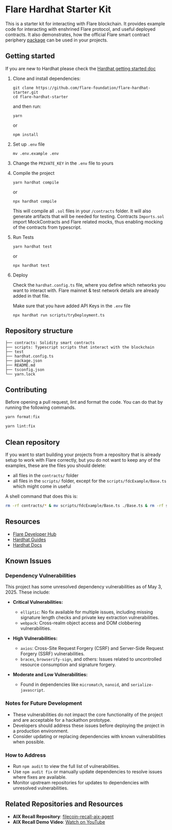 # Flare Hardhat Starter Kit

This is a starter kit for interacting with Flare blockchain.
It provides example code for interacting with enshrined Flare protocol, and useful deployed contracts.
It also demonstrates, how the official Flare smart contract periphery [package](https://www.npmjs.com/package/@flarenetwork/flare-periphery-contracts) can be used in your projects.

## Getting started

If you are new to Hardhat please check the [Hardhat getting started doc](https://hardhat.org/hardhat-runner/docs/getting-started#overview)

1. Clone and install dependencies:

    ```console
    git clone https://github.com/flare-foundation/flare-hardhat-starter.git
    cd flare-hardhat-starter
    ```

    and then run:

    ```console
    yarn
    ```

    or

    ```console
    npm install
    ```

2. Set up `.env` file

    ```console
    mv .env.example .env
    ```

3. Change the `PRIVATE_KEY` in the `.env` file to yours

4. Compile the project

    ```console
    yarn hardhat compile
    ```

    or

    ```console
    npx hardhat compile
    ```

    This will compile all `.sol` files in your `/contracts` folder.
    It will also generate artifacts that will be needed for testing.
    Contracts `Imports.sol` import MockContracts and Flare related mocks, thus enabling mocking of the contracts from typescript.

5. Run Tests

    ```console
    yarn hardhat test
    ```

    or

    ```console
    npx hardhat test
    ```

6. Deploy

    Check the `hardhat.config.ts` file, where you define which networks you want to interact with.
    Flare mainnet & test network details are already added in that file.

    Make sure that you have added API Keys in the `.env` file

    ```console
    npx hardhat run scripts/tryDeployment.ts
    ```

## Repository structure

```
├── contracts: Solidity smart contracts
├── scripts: Typescript scripts that interact with the blockchain
├── test
├── hardhat.config.ts
├── package.json
├── README.md
├── tsconfig.json
└── yarn.lock
```

## Contributing

Before opening a pull request, lint and format the code.
You can do that by running the following commands.

```sh
yarn format:fix
```

```sh
yarn lint:fix
```

## Clean repository

If you want to start building your projects from a repository that is already setup to work with Flare correctly, but you do not want to keep any of the examples, these are the files you should delete:

- all files in the `contracts/` folder
- all files in the `scripts/` folder, except for the `scripts/fdcExample/Base.ts` which might come in useful

A shell command that does this is:

```sh
rm -rf contracts/* & mv scripts/fdcExample/Base.ts ./Base.ts & rm -rf scripts/* & mv ./Base.ts scripts/Base.ts
```

## Resources

- [Flare Developer Hub](https://dev.flare.network/)
- [Hardhat Guides](https://dev.flare.network/fdc/guides/hardhat)
- [Hardhat Docs](https://hardhat.org/docs)

## Known Issues

### Dependency Vulnerabilities

This project has some unresolved dependency vulnerabilities as of May 3, 2025. These include:

- **Critical Vulnerabilities:**

    - `elliptic`: No fix available for multiple issues, including missing signature length checks and private key extraction vulnerabilities.
    - `webpack`: Cross-realm object access and DOM clobbering vulnerabilities.

- **High Vulnerabilities:**

    - `axios`: Cross-Site Request Forgery (CSRF) and Server-Side Request Forgery (SSRF) vulnerabilities.
    - `braces`, `browserify-sign`, and others: Issues related to uncontrolled resource consumption and signature forgery.

- **Moderate and Low Vulnerabilities:**
    - Found in dependencies like `micromatch`, `nanoid`, and `serialize-javascript`.

### Notes for Future Development

- These vulnerabilities do not impact the core functionality of the project and are acceptable for a hackathon prototype.
- Developers should address these issues before deploying the project in a production environment.
- Consider updating or replacing dependencies with known vulnerabilities when possible.

### How to Address

- Run `npm audit` to view the full list of vulnerabilities.
- Use `npm audit fix` or manually update dependencies to resolve issues where fixes are available.
- Monitor upstream repositories for updates to dependencies with unresolved vulnerabilities.

## Related Repositories and Resources

- **AIX Recall Repository**: [filecoin-recall-aix-agent](https://github.com/petrkrulis2022/filecoin-recall-aix-agent)
- **AIX Recall Demo Video**: [Watch on YouTube](https://youtu.be/yc78Lbig09U?si=AxH38k6AcGiKJbFS)
